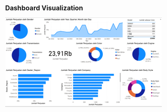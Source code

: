 <h2>Dashboard Visualization</h2>
<img src="Dashboard/PowerBI_dashboard.png" alt="PowerBI_dashboard">

